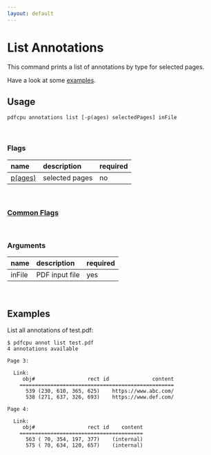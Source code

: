 ```yaml
---
layout: default
---
```


# List Annotations

This command prints a list of annotations by type for selected pages.

Have a look at some [examples](#examples).

## Usage

```
pdfcpu annotations list [-p(ages) selectedPages] inFile
```

<br>

### Flags

| name                             | description     | required
|:---------------------------------|:----------------|---------
| [p(ages)](../getting_started/page_selection) | selected pages | no

<br>

### [Common Flags](../getting_started/common_flags)

<br>

### Arguments

| name         | description         | required
|:-------------|:--------------------|:--------
| inFile       | PDF input file      | yes

<br>

## Examples

 List all annotations of test.pdf:
```
$ pdfcpu annot list test.pdf
4 annotations available

Page 3:

  Link:
     obj#                 rect id              content
    ==================================================
      539 (230, 610, 365, 625)    https://www.abc.com/
      538 (271, 637, 326, 693)    https://www.def.com/

Page 4:

  Link:
     obj#                 rect id    content
    ========================================
      563 ( 70, 354, 197, 377)    (internal)
      575 ( 70, 634, 120, 657)    (internal)
```
